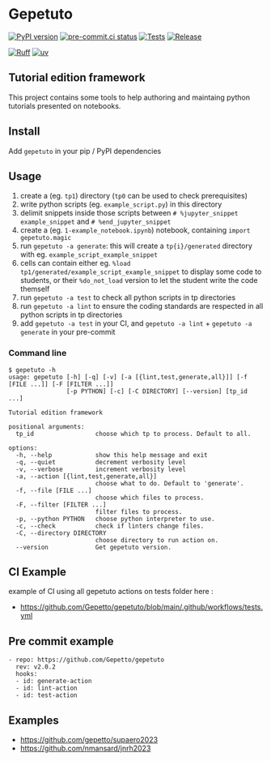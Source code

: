 # Gepetuto

[![PyPI version](https://badge.fury.io/py/gepetuto.svg)](https://pypi.org/project/gepetuto)
[![pre-commit.ci status](https://results.pre-commit.ci/badge/github/gepetto/gepetuto/main.svg)](https://results.pre-commit.ci/latest/github/gepetto/gepetuto/main)
[![Tests](https://github.com/gepetto/gepetuto/actions/workflows/tests.yml/badge.svg)](https://github.com/gepetto/gepetuto/actions/workflows/tests.yml)
[![Release](https://github.com/gepetto/gepetuto/actions/workflows/release.yml/badge.svg)](https://github.com/gepetto/gepetuto/actions/workflows/release.yml)

[![Ruff](https://img.shields.io/endpoint?url=https://raw.githubusercontent.com/charliermarsh/ruff/main/assets/badge/v1.json)](https://github.com/charliermarsh/ruff)
[![uv](https://img.shields.io/endpoint?url=https://raw.githubusercontent.com/astral-sh/uv/main/assets/badge/v0.json)](https://github.com/astral-sh/uv)

## Tutorial edition framework

This project contains some tools to help authoring and maintaing python tutorials presented on notebooks.

## Install

Add `gepetuto` in your pip / PyPI dependencies

## Usage

1. create a (eg. `tp1`) directory (`tp0` can be used to check prerequisites)
2. write python scripts (eg. `example_script.py`) in this directory
3. delimit snippets inside those scripts between `# %jupyter_snippet example_snippet` and `# %end_jupyter_snippet`
4. create a (eg. `1-example_notebook.ipynb`) notebook, containing `import gepetuto.magic`
5. run `gepetuto -a generate`: this will create a `tp{i}/generated` directory with eg. `example_script_example_snippet`
6. cells can contain either eg. `%load tp1/generated/example_script_example_snippet` to display some code to students,
   or their `%do_not_load` version to let the student write the code themself
7. run `gepetuto -a test` to check all python scripts in tp directories
8. run `gepetuto -a lint` to ensure the coding standards are respected in all python scripts in tp directories
9. add `gepetuto -a test` in your CI, and `gepetuto -a lint` + `gepetuto -a generate` in your pre-commit

### Command line

```
$ gepetuto -h
usage: gepetuto [-h] [-q] [-v] [-a [{lint,test,generate,all}]] [-f [FILE ...]] [-F [FILTER ...]]
                [-p PYTHON] [-c] [-C DIRECTORY] [--version] [tp_id ...]

Tutorial edition framework

positional arguments:
  tp_id                 choose which tp to process. Default to all.

options:
  -h, --help            show this help message and exit
  -q, --quiet           decrement verbosity level
  -v, --verbose         increment verbosity level
  -a, --action [{lint,test,generate,all}]
                        choose what to do. Default to 'generate'.
  -f, --file [FILE ...]
                        choose which files to process.
  -F, --filter [FILTER ...]
                        filter files to process.
  -p, --python PYTHON   choose python interpreter to use.
  -c, --check           check if linters change files.
  -C, --directory DIRECTORY
                        choose directory to run action on.
  --version             Get gepetuto version.
```

## CI Example

example of CI using all gepetuto actions on tests folder here :
- https://github.com/Gepetto/gepetuto/blob/main/.github/workflows/tests.yml

## Pre commit example

```
- repo: https://github.com/Gepetto/gepetuto
  rev: v2.0.2
  hooks:
  - id: generate-action
  - id: lint-action
  - id: test-action
```


## Examples

- https://github.com/gepetto/supaero2023
- https://github.com/nmansard/jnrh2023
